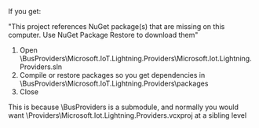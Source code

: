 If you get:

"This project references NuGet package(s) that are missing on this computer. Use NuGet Package Restore to download them"

1. Open \BusProviders\Microsoft.IoT.Lightning.Providers\Microsoft.Iot.Lightning.Providers.sln
2. Compile or restore packages so you get dependencies in \BusProviders\Microsoft.IoT.Lightning.Providers\packages
3. Close

This is because \BusProviders is a submodule, and normally you would want \Providers\Microsoft.Iot.Lightning.Providers.vcxproj at a sibling level